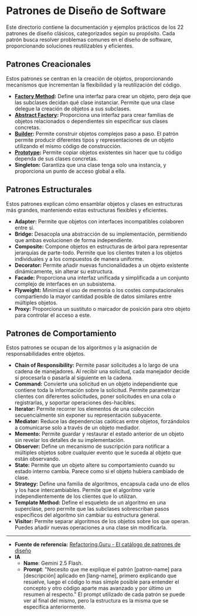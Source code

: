 # Patrones de Diseño de Software

Este directorio contiene la documentación y ejemplos prácticos de los 22 patrones de diseño clásicos, categorizados según su propósito. Cada patrón busca resolver problemas comunes en el diseño de software, proporcionando soluciones reutilizables y eficientes.

## Patrones Creacionales

Estos patrones se centran en la creación de objetos, proporcionando mecanismos que incrementan la flexibilidad y la reutilización del código.

* **[Factory Method](https://github.com/SebastianSoftwareDeveloper/docs/tree/main/design-patterns/factory-method):** Define una interfaz para crear un objeto, pero deja que las subclases decidan qué clase instanciar. Permite que una clase delegue la creación de objetos a sus subclases.
* **[Abstract Factory](https://github.com/SebastianSoftwareDeveloper/docs/tree/main/design-patterns/abstract-factory):** Proporciona una interfaz para crear familias de objetos relacionados o dependientes sin especificar sus clases concretas.
* **[Builder](https://github.com/SebastianSoftwareDeveloper/docs/tree/main/design-patterns/builder):** Permite construir objetos complejos paso a paso. El patrón permite producir diferentes tipos y representaciones de un objeto utilizando el mismo código de construcción.
* **[Prototype](https://github.com/SebastianSoftwareDeveloper/docs/tree/main/design-patterns/prototype):** Permite copiar objetos existentes sin hacer que tu código dependa de sus clases concretas.
* **Singleton:** Garantiza que una clase tenga solo una instancia, y proporciona un punto de acceso global a ella.

## Patrones Estructurales

Estos patrones explican cómo ensamblar objetos y clases en estructuras más grandes, manteniendo estas estructuras flexibles y eficientes.

* **Adapter:** Permite que objetos con interfaces incompatibles colaboren entre sí.
* **Bridge:** Desacopla una abstracción de su implementación, permitiendo que ambas evolucionen de forma independiente.
* **Composite:** Compone objetos en estructuras de árbol para representar jerarquías de parte-todo. Permite que los clientes traten a los objetos individuales y a los compuestos de manera uniforme.
* **Decorator:** Permite añadir nuevas funcionalidades a un objeto existente dinámicamente, sin alterar su estructura.
* **Facade:** Proporciona una interfaz unificada y simplificada a un conjunto complejo de interfaces en un subsistema.
* **Flyweight:** Minimiza el uso de memoria o los costes computacionales compartiendo la mayor cantidad posible de datos similares entre múltiples objetos.
* **Proxy:** Proporciona un sustituto o marcador de posición para otro objeto para controlar el acceso a este.

## Patrones de Comportamiento

Estos patrones se ocupan de los algoritmos y la asignación de responsabilidades entre objetos.

* **Chain of Responsibility:** Permite pasar solicitudes a lo largo de una cadena de manejadores. Al recibir una solicitud, cada manejador decide si procesarla o pasarla al siguiente en la cadena.
* **Command:** Convierte una solicitud en un objeto independiente que contiene toda la información sobre la solicitud. Permite parametrizar clientes con diferentes solicitudes, poner solicitudes en una cola o registrarlas, y soportar operaciones des-hacibles.
* **Iterator:** Permite recorrer los elementos de una colección secuencialmente sin exponer su representación subyacente.
* **Mediator:** Reduce las dependencias caóticas entre objetos, forzándolos a comunicarse solo a través de un objeto mediador.
* **Memento:** Permite guardar y restaurar el estado anterior de un objeto sin revelar los detalles de su implementación.
* **Observer:** Define un mecanismo de suscripción para notificar a múltiples objetos sobre cualquier evento que le suceda al objeto que están observando.
* **State:** Permite que un objeto altere su comportamiento cuando su estado interno cambia. Parece como si el objeto hubiera cambiado de clase.
* **Strategy:** Define una familia de algoritmos, encapsula cada uno de ellos y los hace intercambiables. Permite que el algoritmo varíe independientemente de los clientes que lo utilizan.
* **Template Method:** Define el esqueleto de un algoritmo en una superclase, pero permite que las subclases sobrescriban pasos específicos del algoritmo sin cambiar su estructura general.
* **Visitor:** Permite separar algoritmos de los objetos sobre los que operan. Puedes añadir nuevas operaciones a una clase sin modificarla.

---

* **Fuente de referencia:** [Refactoring.Guru - El catálogo de patrones de diseño](https://refactoring.guru/es/design-patterns/catalog)
* **IA**
  * **Name**: Gemini 2.5 Flash.
  * **Prompt**: "Necesito que me explique el patrón [patron-name] para [descripción] aplicado en [lang-name], primero explicando que resuelve, luego el código lo mas simple posible para entender el concepto y otro código aparte mas avanzado y por último un resumen al respecto."
    El prompt utilizado de cada patrón se puede ver al final del mismo, pero la estructura es la misma que se especifica anteriormente.
